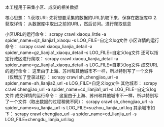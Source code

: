 本工程用于采集小区、成交的相关数据

核心思想：
1.获取URl:
    先将想要采集的数据的URL扒取下来，保存在数据库中
2.获取详情：
    从数据库中取出之前的URL，然后访问。进行爬取信息

小区URL的运行命令：
    scrapy crawl xiaoqu_little -a spider_name=sjz_lianjia1_xiaoqu -s LOG_FILE=自定义log文件
小区详情的运行命令：
    scrapy crawl xiaoqu_lianjia_detail -a spider_name=gz_lianjia1_xiaoqu_detail -s LOG_FILE=自定义log文件
    还可以指定行政区进行爬取：
        scrapy crawl xiaoqu_lianjia_detail -a spider_name=gz_lianjia1_xiaoqu_detail -s LOG_FILE=自定义log文件
成交URL的运行命令：
    这里由于上海、苏州和其他城市不一样，所以特别写了一个文件（仅增加了登录过程）：
        scrapy crawl sh_chengjiao_url -a spider_name=sh_lianjia2_url -s LOG_FILE=自定义log文件
    其他城市：
        scrapy crawl chengjiao_url -a spider_name=cd_lianjia1_url -s LOG_FILE=自定义log文件
成交详情的运行命令：
    这里由于上海、苏州和其他城市不一样，所以特别写了一个文件（取出数据的过程稍微不同）：
        scrapy crawl sh_chengjiao_url -a spider_name=su_lianjia_url -s LOG_FILE=suzhou_lianjia_url.log
     其余城市如下：
        scrapy crawl chengjiao_url -a spider_name=cd_lianjia_url -s LOG_FILE=chengdu_lianjia_url.log